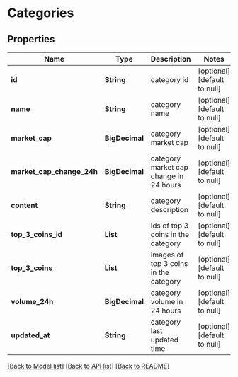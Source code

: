 # Categories
## Properties

| Name | Type | Description | Notes |
|------------ | ------------- | ------------- | -------------|
| **id** | **String** | category id | [optional] [default to null] |
| **name** | **String** | category name | [optional] [default to null] |
| **market\_cap** | **BigDecimal** | category market cap | [optional] [default to null] |
| **market\_cap\_change\_24h** | **BigDecimal** | category market cap change in 24 hours | [optional] [default to null] |
| **content** | **String** | category description | [optional] [default to null] |
| **top\_3\_coins\_id** | **List** | ids of top 3 coins in the category | [optional] [default to null] |
| **top\_3\_coins** | **List** | images of top 3 coins in the category | [optional] [default to null] |
| **volume\_24h** | **BigDecimal** | category volume in 24 hours | [optional] [default to null] |
| **updated\_at** | **String** | category last updated time | [optional] [default to null] |

[[Back to Model list]](../README.md#documentation-for-models) [[Back to API list]](../README.md#documentation-for-api-endpoints) [[Back to README]](../README.md)


